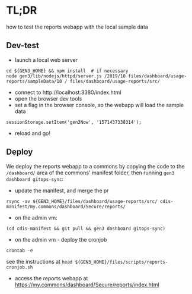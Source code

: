 # TL;DR 

how to test the reports webapp with the local sample data

## Dev-test

* launch a local web server

```
cd ${GEN3_HOME} && npm install  # if necessary
node gen3/lib/nodejs/httpd/server.js /2019/10 files/dashboard/usage-reports/sampleData/10 / files/dashboard/usage-reports/src/
```

* connect to http://localhost:3380/index.html
* open the browser dev tools
* set a flag in the browser console, so the webapp will load the sample data

```
sessionStorage.setItem('gen3Now', '1571437338314');
```

* reload and go!

## Deploy

We deploy the reports webapp to a commons by copying the code
to the `/dashboard/` area of the commons' manifest folder,
then running `gen3 dashboard gitops-sync`:

* update the manifest, and merge the pr
```
rsync -av ${GEN3_HOME}/files/dashboard/usage-reports/src/ cdis-manifest/my.commons/dashboard/Secure/reports/
```
* on the admin vm:
```
(cd cdis-manifest && git pull && gen3 dashboard gitops-sync)
```

* on the admin vm - deploy the cronjob

```
crontab -e
```
see the instructions at `head ${GEN3_HOME}/files/scripts/reports-cronjob.sh`

* access the reports webapp at https://my.commons/dashboard/Secure/reports/index.html
